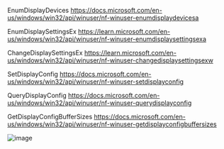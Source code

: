 
EnumDisplayDevices
	https://docs.microsoft.com/en-us/windows/win32/api/winuser/nf-winuser-enumdisplaydevicesa
    
EnumDisplaySettingsEx
	https://learn.microsoft.com/en-us/windows/win32/api/winuser/nf-winuser-enumdisplaysettingsexa

ChangeDisplaySettingsEx
	https://learn.microsoft.com/en-us/windows/win32/api/winuser/nf-winuser-changedisplaysettingsexw

SetDisplayConfig
	https://docs.microsoft.com/en-us/windows/win32/api/winuser/nf-winuser-setdisplayconfig
    
QueryDisplayConfig
	https://docs.microsoft.com/en-us/windows/win32/api/winuser/nf-winuser-querydisplayconfig
    
GetDisplayConfigBufferSizes
	https://docs.microsoft.com/en-us/windows/win32/api/winuser/nf-winuser-getdisplayconfigbuffersizes
  
![image](https://user-images.githubusercontent.com/35757455/207781599-de9bcd64-45cc-4046-8204-3fc0ef21a237.png)
